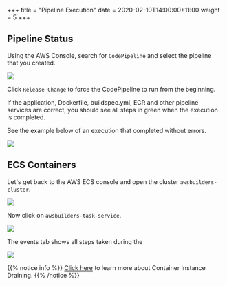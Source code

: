 +++
title = "Pipeline Execution"
date = 2020-02-10T14:00:00+11:00
weight = 5
+++

## Pipeline Status

Using the AWS Console, search for `CodePipeline` and select the pipeline that you created.

![](/images/pipeline/pipeline_exec_0.png)

Click `Release Change` to force the CodePipeline to run from the beginning.

If the application, Dockerfile, buildspec.yml, ECR and other pipeline services are correct, you should see all steps in green when the execution is completed.

See the example below of an execution that completed without errors.

![](/images/pipeline/pipeline_exec_1.png)

## ECS Containers

Let's get back to the AWS ECS console and open the cluster `awsbuilders-cluster`.

![](/images/pipeline/pipeline_exec_2.png)

Now click on `awsbuilders-task-service`.

![](/images/pipeline/pipeline_exec_3.png)

The events tab shows all steps taken during the 

![](/images/pipeline/pipeline_exec_4.png)

{{% notice info %}}
[Click here](https://docs.aws.amazon.com/AmazonECS/latest/developerguide/container-instance-draining.html) to learn more about Container Instance Draining.
{{% /notice %}}

